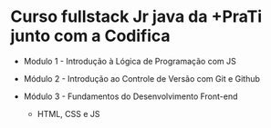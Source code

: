 # Curso fullstack Jr java da +PraTi junto com a Codifica 

- Modulo 1 - Introdução à Lógica de Programação com JS

- Módulo 2 - Introdução ao Controle de Versão com Git e Github

- Módulo 3 - Fundamentos do Desenvolvimento Front-end
  -   HTML, CSS e JS



